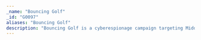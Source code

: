 ```yaml
---
_name: "Bouncing Golf"
_id: "G0097"
aliases: "Bouncing Golf"
description: "Bouncing Golf is a cyberespionage campaign targeting Middle Eastern countries."
---
```


